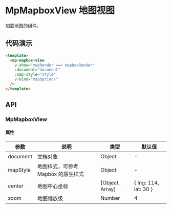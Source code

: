 # MpMapboxView 地图视图

加载地图的组件。

## 代码演示

```html
<template>
  <mp-mapbox-view
    v-show="mapRender === mapboxRender"
    :document="document"
    :map-style="style"
    v-bind="mapOptions"
  />
</template>
```

## API

### MpMapboxView

#### 属性

| 参数     | 说明                               | 类型            | 默认值                |
| -------- | ---------------------------------- | --------------- | --------------------- |
| document | 文档对象                           | Object          | -                     |
| mapStyle | 地图样式，可参考 Mapbox 的原生样式 | Object          | -                     |
| center   | 地图中心坐标                       | [Object, Array] | { lng: 114, lat: 30 } |
| zoom     | 地图缩放级                         | Number          | 4                     |
